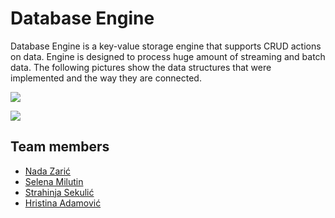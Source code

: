 # Database Engine
Database Engine is a key-value storage engine that supports CRUD actions on data. Engine is designed to process huge amount of streaming and batch data. The following pictures show the data structures that were implemented and the way they are connected. 

![](https://user-images.githubusercontent.com/36077702/163627645-d8b59a88-d408-4a94-b664-49313c493906.png)

![](https://user-images.githubusercontent.com/36077702/163627714-77146a98-45ea-4bad-a610-2fa62478732a.png)

## Team members
 - [Nada Zarić](https://github.com/nadazaric)
 - [Selena Milutin](https://github.com/SelenaMilutin)
 - [Strahinja Sekulić](https://github.com/StraleXY)
 - [Hristina Adamović](https://github.com/hristinaina)
